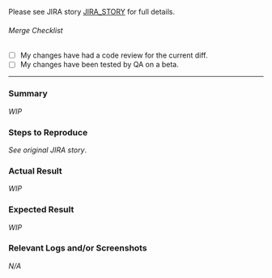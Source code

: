 <!-- NOTE: Replace all occurances of 'JIRA_STORY' with the ticket ID of your JIRA story (e.g., PLAU-1234) -->
Please see JIRA story [JIRA_STORY](#) for full details.

###### Merge Checklist

* [ ] My changes have had a code review for the current diff.
* [ ] My changes have been tested by QA on a beta.

---

### Summary
<!-- Summarize your changes for the code reviewer(s). -->

_WIP_

### Steps to Reproduce
<!-- Provide steps to reproduce if the JIRA story does NOT provide them. -->

_See original JIRA story_.

### Actual Result
<!-- What is the current result/behaviour of the feature/application WITHOUT your fix? -->

_WIP_

### Expected Result
<!-- What is the new result/behaviour of the feature/application WITH your fix? -->

_WIP_

### Relevant Logs and/or Screenshots
<!-- Please use code blocks (```) to format console output, logs, and code. -->

_N/A_
